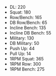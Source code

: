 * DL: 220
*  Squat: 180
*  Row/Bench: 165
*  DB Row/Bench: 65
*  Incline Bench: 135
*  Incline DB Bench: 55
*  Military: 130
*  DB Military: 50
*  Push Up: 44
*  Pull Up: 14
*  1RPM Squat: 365
*  1RPM Row: 300
*  1RPM Bench: 275
